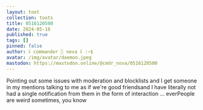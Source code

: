 ```yaml
---
layout: toot
collection: toots
title: 0516120500
date: 2024-05-16
published: true
tags: []
pinned: false
author: ⸸ commander ░ nova ⸸ :~$
avatar: /img/avatar/daemon.jpeg
mastodon: https://mastodon.online/@cmdr_nova/0516120500
---
```


Pointing out some issues with moderation and blocklists and I get someone in my mentions talking to me as if we're good friendsand I have literally not had a single notification from them in the form of interaction ... everPeople are weird sometimes, you know
